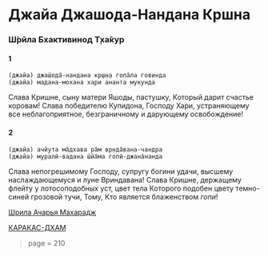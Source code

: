 # Джайа Джашода-Нандана Кршна

### Ш́рӣла Бхактивинод Т̣ха̄кур

#### 1

    (джайа) джаш́ода̄-нандана кр̣ш̣н̣а гопа̄ла говинда
    (джайа) мадана-мохана хари ананта мукунда

Слава Кришне, сыну матери Яшоды, пастушку, Который дарит счастье коровам! Слава победителю Купидона, Господу Хари, устраняющему все неблагоприятное, безграничному и дарующему освобождение!

#### 2

    (джайа) ачйута ма̄дхава ра̄м вр̣нда̄вана-чандра
    (джайа) муралӣ-вадана ш́йа̄ма гопӣ-джана̄нанда

Слава непогрешимому Господу, супругу богини удачи, высшему наслаждающемуся и луне Вриндавана! Слава Кришне, держащему флейту у лотосоподобных уст, цвет тела Которого подобен цвету темно-синей грозовой тучи, Тому, Кто является блаженством *гопи*!


[Шрила Ачарья Махарадж](https://soundcloud.com/bharatimaharaj/acharya-maharaj-yasoda-nandana)

[КАРАКАС-ДХАМ](https://soundcloud.com/bharatimaharaj/shchsm-karakas-dzhashoda)

> page = 210